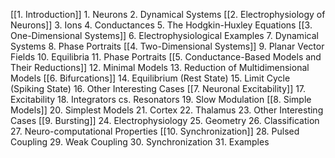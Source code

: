 [[1. Introduction]]
	1. Neurons
	2. Dynamical Systems
[[2. Electrophysiology of Neurons]]
	3. Ions
	4. Conductances
	5. The Hodgkin-Huxley Equations
[[3. One-Dimensional Systems]]
	6. Electrophysiological Examples
	7. Dynamical Systems
	8. Phase Portraits
[[4. Two-Dimensional Systems]]
	9. Planar Vector Fields
	10. Equilibria
	11. Phase Portraits
[[5. Conductance-Based Models and Their Reductions]]
	12. Minimal Models
	13. Reduction of Multidimensional Models
[[6. Bifurcations]]
	14. Equilibrium (Rest State)
	15. Limit Cycle (Spiking State)
	16. Other Interesting Cases
[[7. Neuronal Excitability]]
	17. Excitability
	18. Integrators cs. Resonators
	19. Slow Modulation
[[8. Simple Models]]
	20. Simplest Models
	21. Cortex
	22. Thalamus
	23. Other Interesting Cases
[[9. Bursting]]
	24. Electrophysiology
	25. Geometry
	26. Classification
	27. Neuro-computational Properties
[[10. Synchronization]]
	28. Pulsed Coupling
	29. Weak Coupling
	30. Synchronization
	31. Examples